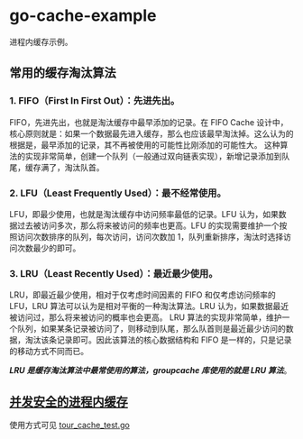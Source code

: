 # go-cache-example

进程内缓存示例。

## 常用的缓存淘汰算法

### 1. FIFO（First In First Out）：先进先出。

FIFO，先进先出，也就是淘汰缓存中最早添加的记录。在 FIFO Cache 设计中，核心原则就是：如果一个数据最先进入缓存，那么也应该最早淘汰掉。这么认为的根据是，最早添加的记录，其不再被使用的可能性比刚添加的可能性大。
这种算法的实现非常简单，创建一个队列（一般通过双向链表实现），新增记录添加到队尾，缓存满了，淘汰队首。

### 2. LFU（Least Frequently Used）：最不经常使用。

LFU，即最少使用，也就是淘汰缓存中访问频率最低的记录。LFU 认为，如果数据过去被访问多次，那么将来被访问的频率也更高。LFU 的实现需要维护一个按照访问次数排序的队列，每次访问，访问次数加 1，队列重新排序，淘汰时选择访问次数最少的即可。

### 3. LRU（Least Recently Used）：最近最少使用。

LRU，即最近最少使用，相对于仅考虑时间因素的 FIFO 和仅考虑访问频率的 LFU，LRU 算法可以认为是相对平衡的一种淘汰算法。LRU 认为，如果数据最近被访问过，那么将来被访问的概率也会更高。
LRU 算法的实现非常简单，维护一个队列，如果某条记录被访问了，则移动到队尾，那么队首则是最近最少访问的数据，淘汰该条记录即可。因此该算法的核心数据结构和 FIFO 是一样的，只是记录的移动方式不同而已。

***LRU 是缓存淘汰算法中最常使用的算法，groupcache 库使用的就是 LRU 算法***。

## [并发安全的进程内缓存](./tour_cache.go)

使用方式可见 [tour_cache_test.go](./tour_cache_test.go)